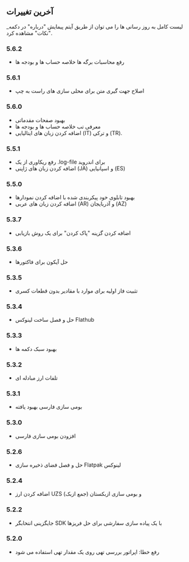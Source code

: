 ## آخرین تغییرات

_لیست کامل به روز رسانی ها را می توان از طریق آیتم پیمایش "درباره" در دکمه "نکات" مشاهده کرد.

### 5.6.2
- رفع محاسبات برگه ها خلاصه حساب ها و بودجه ها

### 5.6.1
- اصلاح جهت گیری متن برای محلی سازی های راست به چپ

### 5.6.0
- بهبود صفحات مقدماتی
- معرفی تب خلاصه حساب ها و بودجه ها
- اضافه کردن زبان های ایتالیایی (IT) و ترکی (TR).

### 5.5.1
- رفع ریکاوری از یک .log-file برای اندروید
- اضافه کردن زبان های ژاپنی (JA) و اسپانیایی (ES)

### 5.5.0
- بهبود تابلوی خود پیکربندی شده با اضافه کردن نمودارها
- اضافه کردن زبان های عربی (AR) و آذربایجان (AZ)

### 5.3.7
- اضافه کردن گزینه "پاک کردن" برای یک روش بازیابی

### 5.3.6
- حل آیکون برای فاکتورها

### 5.3.5
- تثبیت فاز اولیه برای موارد با مقادیر بدون قطعات کسری

### 5.3.4
- حل و فصل ساخت لینوکس Flathub

### 5.3.3
- بهبود سبک دکمه ها

### 5.3.2
- تلفات ارز مبادله ای

### 5.3.1
- بومی سازی فارسی بهبود یافته

### 5.3.0
- افزودن بومی سازی فارسی
​
### 5.2.6
- حل و فصل فضای ذخیره سازی Flatpak لینوکس

### 5.2.4
- اضافه کردن ارز UZS (جمع ازبک) و بومی سازی ازبکستان

### 5.2.2
- جایگزینی انتخابگر SDK با یک پیاده سازی سفارشی برای حل فریزها

### 5.2.0
- رفع خطا: اپراتور بررسی تهی روی یک مقدار تهی استفاده می شود
